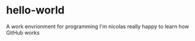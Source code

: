 # hello-world
A work envrionment for programming
I'm nicolas really happy to learn how GitHub works
